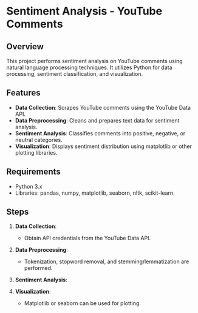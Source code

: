 # Sentiment Analysis - YouTube Comments

## Overview

This project performs sentiment analysis on YouTube comments using natural language processing techniques. It utilizes Python for data processing, sentiment classification, and visualization.

## Features

- **Data Collection**: Scrapes YouTube comments using the YouTube Data API.
- **Data Preprocessing**: Cleans and prepares text data for sentiment analysis.
- **Sentiment Analysis**: Classifies comments into positive, negative, or neutral categories.
- **Visualization**: Displays sentiment distribution using matplotlib or other plotting libraries.

## Requirements

- Python 3.x
- Libraries: pandas, numpy, matplotlib, seaborn, nltk, scikit-learn.

## Steps

1. **Data Collection**:
   - Obtain API credentials from the YouTube Data API.

2. **Data Preprocessing**:
   - Tokenization, stopword removal, and stemming/lemmatization are performed.

3. **Sentiment Analysis**:

4. **Visualization**:
   - Matplotlib or seaborn can be used for plotting.

